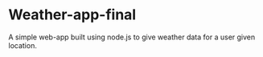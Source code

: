 # Weather-app-final

A simple web-app built using node.js to give weather data for a user given location.